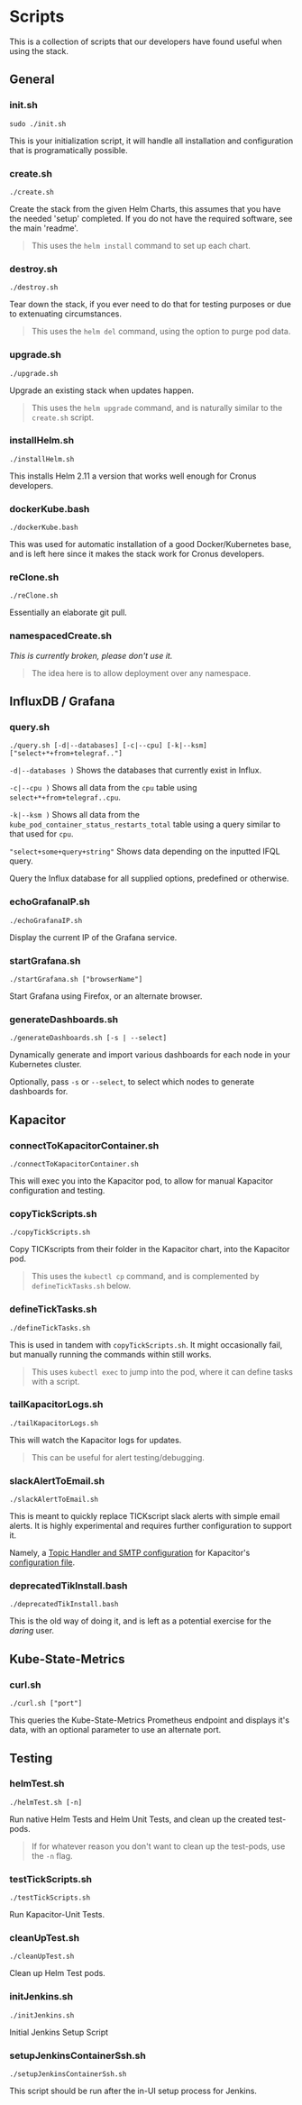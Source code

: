 # Scripts

This is a collection of scripts that our developers have found useful when using the stack.



## General

### init.sh

`sudo ./init.sh`

This is your initialization script, it will handle all installation and configuration that is programatically possible.


### create.sh

`./create.sh`

Create the stack from the given Helm Charts, this assumes that you have the needed 'setup' completed. If you do not have the required software, see the main 'readme'.

> This uses the `helm install` command to set up each chart.


### destroy.sh

`./destroy.sh`

Tear down the stack, if you ever need to do that for testing purposes or due to extenuating circumstances.

> This uses the `helm del` command, using the option to purge pod data.


### upgrade.sh

`./upgrade.sh`

Upgrade an existing stack when updates happen.

> This uses the `helm upgrade` command, and is naturally similar to the `create.sh` script.


### installHelm.sh

`./installHelm.sh`

This installs Helm 2.11 a version that works well enough for Cronus developers.


### dockerKube.bash

`./dockerKube.bash`

This was used for automatic installation of a good Docker/Kubernetes base, and is left here since it makes the stack work for Cronus developers.


### reClone.sh

`./reClone.sh`

Essentially an elaborate git pull.


### namespacedCreate.sh

*This is currently broken, please don't use it.*

> The idea here is to allow deployment over any namespace.


## InfluxDB / Grafana

### query.sh
`./query.sh [-d|--databases] [-c|--cpu] [-k|--ksm] ["select+*+from+telegraf.."]`

`-d|--databases )` Shows the databases that currently exist in Influx.

`-c|--cpu )` Shows all data from the `cpu` table using `select+*+from+telegraf..cpu`.

`-k|--ksm )` Shows all data from the `kube_pod_container_status_restarts_total` table using a query similar to that used for `cpu`.

`"select+some+query+string"` Shows data depending on the inputted IFQL query.

Query the Influx database for all supplied options, predefined or otherwise.


### echoGrafanaIP.sh

`./echoGrafanaIP.sh`

Display the current IP of the Grafana service.

### startGrafana.sh

`./startGrafana.sh ["browserName"]`

Start Grafana using Firefox, or an alternate browser.

### generateDashboards.sh

`./generateDashboards.sh [-s | --select]`

Dynamically generate and import various dashboards for each node in your Kubernetes cluster. 

Optionally, pass `-s` or `--select`, to select which nodes to generate dashboards for.



## Kapacitor

### connectToKapacitorContainer.sh
`./connectToKapacitorContainer.sh`

This will exec you into the Kapacitor pod, to allow for manual Kapacitor configuration and testing.


### copyTickScripts.sh

`./copyTickScripts.sh`

Copy TICKscripts from their folder in the Kapacitor chart, into the Kapacitor pod.

> This uses the `kubectl cp` command, and is complemented by `defineTickTasks.sh` below.

### defineTickTasks.sh

`./defineTickTasks.sh`

This is used in tandem with `copyTickScripts.sh`. It might occasionally fail, but manually running the commands within still works.

> This uses `kubectl exec` to jump into the pod, where it can define tasks with a script.


### tailKapacitorLogs.sh

`./tailKapacitorLogs.sh`

This will watch the Kapacitor logs for updates.

> This can be useful for alert testing/debugging.

### slackAlertToEmail.sh

`./slackAlertToEmail.sh`

This is meant to quickly replace TICKscript slack alerts with simple email alerts. It is highly experimental and requires further configuration to support it.

Namely, a [Topic Handler and SMTP configuration](https://docs.influxdata.com/kapacitor/v1.5/event_handlers/email/) for Kapacitor's [configuration file](https://github.com/Eliforbes42/cronus-monitoring/blob/master/charts/kapacitor/templates/config.yaml#L114).


### deprecatedTikInstall.bash

`./deprecatedTikInstall.bash`

This is the old way of doing it, and is left as a potential exercise for the *daring* user.



## Kube-State-Metrics

### curl.sh

`./curl.sh ["port"]`

This queries the Kube-State-Metrics Prometheus endpoint and displays it's data, with an optional parameter to use an alternate port.



## Testing

### helmTest.sh

`./helmTest.sh [-n]`

Run native Helm Tests and Helm Unit Tests, and clean up the created test-pods.

> If for whatever reason you don't want to clean up the test-pods, use the `-n` flag.

### testTickScripts.sh

`./testTickScripts.sh`

Run Kapacitor-Unit Tests.


### cleanUpTest.sh

`./cleanUpTest.sh`

Clean up Helm Test pods.


### initJenkins.sh

`./initJenkins.sh`

Initial Jenkins Setup Script

### setupJenkinsContainerSsh.sh

`./setupJenkinsContainerSsh.sh`

This script should be run after the in-UI setup process for Jenkins.